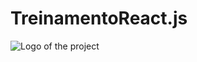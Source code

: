 # TreinamentoReact.js

![Logo of the project](https://www.google.com/imgres?imgurl=https%3A%2F%2Fcdn.iconscout.com%2Ficon%2Ffree%2Fpng-256%2Freact-1-282599.png&imgrefurl=https%3A%2F%2Ficonscout.com%2Ficon%2Freact-1&tbnid=gHMvPhudm1MugM&vet=12ahUKEwi7y4DMnPvuAhVqJrkGHaZFDTkQMygBegUIARCmAQ..i&docid=posoTvLYpL7ZoM&w=256&h=256&q=react&hl=pt-BR&ved=2ahUKEwi7y4DMnPvuAhVqJrkGHaZFDTkQMygBegUIARCmAQ)
